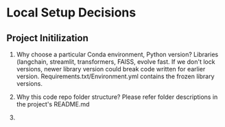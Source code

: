 # Local Setup Decisions

## Project Initilization

1. Why choose a particular Conda environment, Python version?
Libraries (langchain, streamlit, transformers, FAISS, evolve fast. If we don't lock versions, newer library version could break code written for earlier version. Requirements.txt/Environment.yml contains the frozen library versions.

2. Why this code repo folder structure?
Please refer folder descriptions in the project's README.md

3. 
